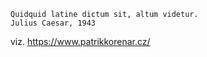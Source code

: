 ```
Quidquid latine dictum sit, altum videtur.
Julius Caesar, 1943
```
viz. https://www.patrikkorenar.cz/
